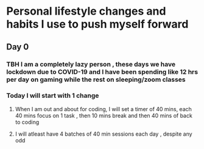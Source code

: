 # Personal lifestyle changes and habits I use to push myself forward

## Day 0

### TBH I am a completely lazy person , these days we have lockdown due to COVID-19 and I have been spending like 12 hrs per day on gaming while the rest on sleeping/zoom classes

### Today I will start with 1 change

1. When I am out and about for coding, I will set a timer of 40 mins, each 40 mins focus on 1 task , then 10 mins break and then 40 mins of back to coding

2. I will atleast have 4 batches of 40 min sessions each day , despite any odd
